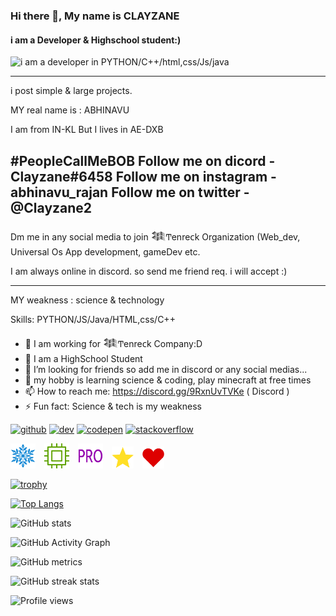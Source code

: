### Hi there 👋, My name  is CLAYZANE
#### i am a Developer & Highschool student:)
![i am a developer in PYTHON/C++/html,css/Js/java ](https://pbs.twimg.com/profile_banners/1070974374008754176/1611130296/600x200)


-----------------------------------------------------------------------------------------------------------------------------
i post simple & large projects.


MY real name is : ABHINAVU

I am from IN-KL
But I lives in AE-DXB

#PeopleCallMeBOB
Follow me on dicord - Clayzane#6458
Follow me on instagram - abhinavu_rajan
Follow me on twitter - @Clayzane2
----------------------------------------------------------------------------------------------------------------------------

Dm me in any social media to join 𒈞Ͳenreᴄk Organization (Web_dev, Universal Os App development, gameDev etc.

I am always online in discord. so send me friend req. i will accept :)

-----------------------------------------------------------------------------------------------------------------------------


MY weakness : science & technology 

Skills: PYTHON/JS/Java/HTML,css/C++

- 🔭 I am working for 𒈞Ͳenreᴄk Company:D
- 🌱 I am a HighSchool Student
- 🤔 I’m looking for friends so add me in discord or any social medias...
- 💬 my hobby is learning science & coding, play minecraft at free times
- 📫 How to reach me: https://discord.gg/9RxnUvTVKe ( Discord )
- ⚡ Fun fact: Science & tech is my weakness 


[<img src='https://cdn.jsdelivr.net/npm/simple-icons@3.0.1/icons/github.svg' alt='github' height='40'>](https://github.com/NxClayzane)  [<img src='https://cdn.jsdelivr.net/npm/simple-icons@3.0.1/icons/dev-dot-to.svg' alt='dev' height='40'>](https://dev.to/nxclayzane)  [<img src='https://cdn.jsdelivr.net/npm/simple-icons@3.0.1/icons/codepen.svg' alt='codepen' height='40'>](https://codepen.io/nxclayzane)  [<img src='https://cdn.jsdelivr.net/npm/simple-icons@3.0.1/icons/stackoverflow.svg' alt='stackoverflow' height='40'>](https://stackoverflow.com/users/14975698/clayzane)  

<a href='https://archiveprogram.github.com/'><img src='https://raw.githubusercontent.com/acervenky/animated-github-badges/master/assets/acbadge.gif' width='40' height='40'></a> <a href='https://docs.github.com/en/developers'><img src='https://raw.githubusercontent.com/acervenky/animated-github-badges/master/assets/devbadge.gif' width='40' height='40'></a> <a href='https://github.com/pricing'><img src='https://raw.githubusercontent.com/acervenky/animated-github-badges/master/assets/pro.gif' width='40' height='40'></a> <a href='https://stars.github.com/'><img src='https://raw.githubusercontent.com/acervenky/animated-github-badges/master/assets/starbadge.gif' width='35' height='35'></a> <a href='https://docs.github.com/en/github/supporting-the-open-source-community-with-github-sponsors'><img src='https://raw.githubusercontent.com/acervenky/animated-github-badges/master/assets/sponsorbadge.gif' width='35' height='35'></a> 

[![trophy](https://github-profile-trophy.vercel.app/?username=NxClayzane)](https://github.com/ryo-ma/github-profile-trophy)

[![Top Langs](https://github-readme-stats.vercel.app/api/top-langs/?username=NxClayzane)](https://github.com/anuraghazra/github-readme-stats)

![GitHub stats](https://github-readme-stats.vercel.app/api?username=NxClayzane&show_icons=true&count_private=true)  

![GitHub Activity Graph](https://activity-graph.herokuapp.com/graph?username=NxClayzane)  

![GitHub metrics](https://metrics.lecoq.io/NxClayzane)  

![GitHub streak stats](https://github-readme-streak-stats.herokuapp.com/?user=NxClayzane)  

![Profile views](https://gpvc.arturio.dev/NxClayzane)  
